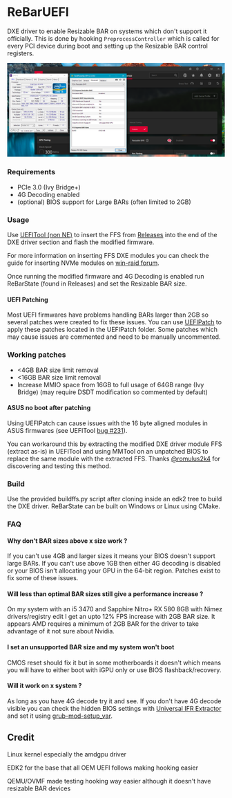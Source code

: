 # ReBarUEFI
DXE driver to enable Resizable BAR on systems which don't support it officially. This is done by hooking ```PreprocessController``` which is called for every PCI device during boot and setting up the Resizable BAR control registers.

![screenshot showing cpu-z, gpu-z and amd software](rebar.png)
### Requirements
* PCIe 3.0 (Ivy Bridge+)
* 4G Decoding enabled
* (optional) BIOS support for Large BARs (often limited to 2GB)


### Usage
Use [UEFITool (non NE)](https://github.com/LongSoft/UEFITool/releases/tag/0.28.0) to insert the FFS from [Releases](https://github.com/xCuri0/ReBarUEFI/releases) into the end of the DXE driver section and flash the modified firmware.

For more information on inserting FFS DXE modules you can check the guide for inserting NVMe modules on [win-raid forum](https://winraid.level1techs.com/t/howto-get-full-nvme-support-for-all-systems-with-an-ami-uefi-bios/30901).


Once running the modified firmware and 4G Decoding is enabled run ReBarState (found in Releases) and set the Resizable BAR size.

#### UEFI Patching
Most UEFI firmwares have problems handling BARs larger than 2GB so several patches were created to fix these issues. You can use [UEFIPatch](https://github.com/LongSoft/UEFITool/releases/tag/0.28.0) to apply these patches located in the UEFIPatch folder. Some patches which may cause issues are commented and need to be manually uncommented.

### Working patches
* <4GB BAR size limit removal
* <16GB BAR size limit removal
* Increase MMIO space from 16GB to full usage of 64GB range (Ivy Bridge) (may require DSDT modification so commented by default)

#### ASUS no boot after patching
Using UEFIPatch can cause issues with the 16 byte aligned modules in ASUS firmwares (see UEFITool [bug #231](https://github.com/LongSoft/UEFITool/issues/231)). 

You can workaround this by extracting the modified DXE driver module FFS (extract as-is) in UEFITool and using MMTool on an unpatched BIOS to replace the same module with the extracted FFS. Thanks [@romulus2k4](https://github.com/romulus2k4) for discovering and testing this method.

### Build
Use the provided buildffs.py script after cloning inside an edk2 tree to build the DXE driver. ReBarState can be built on Windows or Linux using CMake.

### FAQ
#### Why don't BAR sizes above x size work ?
If you can't use 4GB and larger sizes it means your BIOS doesn't support large BARs. If you can't use above 1GB then either 4G decoding is disabled or your BIOS isn't allocating your GPU in the 64-bit region. Patches exist to fix some of these issues.

#### Will less than optimal BAR sizes still give a performance increase ?
On my system with an i5 3470 and Sapphire Nitro+ RX 580 8GB with Nimez drivers/registry edit I get an upto 12% FPS increase with 2GB BAR size. It appears AMD requires a minimum of 2GB BAR for the driver to take advantage of it not sure about Nvidia.

#### I set an unsupported BAR size and my system won't boot
CMOS reset should fix it but in some motherboards it doesn't which means you will have to either boot with iGPU only or use BIOS flashback/recovery.

#### Will it work on x system ?
As long as you have 4G decode try it and see. If you don't have 4G decode visible you can check the hidden BIOS settings with [Universal IFR Extractor](https://github.com/LongSoft/Universal-IFR-Extractor/releases) and set it using [grub-mod-setup_var](https://github.com/datasone/grub-mod-setup_var).

## Credit
Linux kernel especially the amdgpu driver

EDK2 for the base that all OEM UEFI follows making hooking easier

QEMU/OVMF made testing hooking way easier although it doesn't have resizable BAR devices
